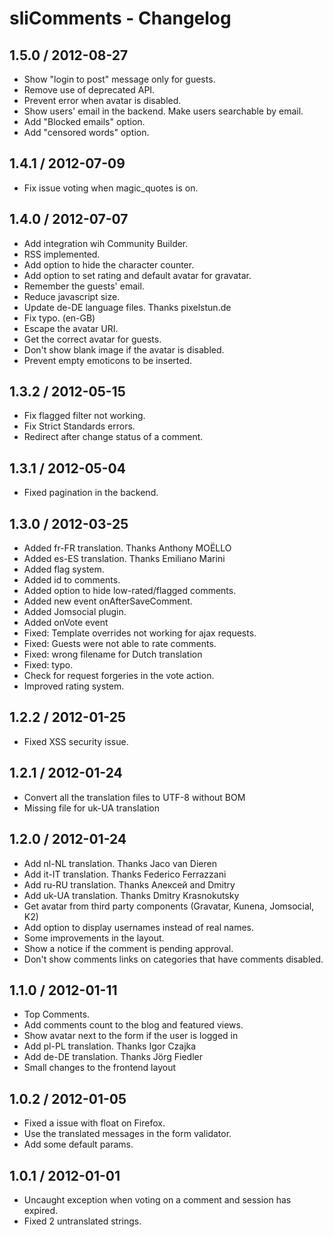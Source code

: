 # sliComments - Changelog #

## 1.5.0 / 2012-08-27 ##

  * Show "login to post" message only for guests.
  * Remove use of deprecated API.
  * Prevent error when avatar is disabled.
  * Show users' email in the backend. Make users searchable by email.
  * Add "Blocked emails" option.
  * Add "censored words" option.

## 1.4.1 / 2012-07-09 ##

  * Fix issue voting when magic_quotes is on.

## 1.4.0 / 2012-07-07 ##

  * Add integration wih Community Builder.
  * RSS implemented.
  * Add option to hide the character counter.
  * Add option to set rating and default avatar for gravatar.
  * Remember the guests' email.
  * Reduce javascript size.
  * Update de-DE language files. Thanks pixelstun.de
  * Fix typo. (en-GB)
  * Escape the avatar URI.
  * Get the correct avatar for guests.
  * Don't show blank image if the avatar is disabled.
  * Prevent empty emoticons to be inserted.

## 1.3.2 / 2012-05-15 ##
  
  * Fix flagged filter not working.
  * Fix Strict Standards errors.
  * Redirect after change status of a comment.

## 1.3.1 / 2012-05-04 ##
  
  * Fixed pagination in the backend.

## 1.3.0 / 2012-03-25 ##

  * Added fr-FR translation. Thanks Anthony MOËLLO
  * Added es-ES translation. Thanks Emiliano Marini
  * Added flag system.
  * Added id to comments.
  * Added option to hide low-rated/flagged comments.
  * Added new event onAfterSaveComment.
  * Added Jomsocial plugin.
  * Added onVote event
  * Fixed: Template overrides not working for ajax requests.
  * Fixed: Guests were not able to rate comments.
  * Fixed: wrong filename for Dutch translation
  * Fixed: typo.
  * Check for request forgeries in the vote action.
  * Improved rating system.

## 1.2.2 / 2012-01-25 ##

  * Fixed XSS security issue.

## 1.2.1 / 2012-01-24 ##

  * Convert all the translation files to UTF-8 without BOM
  * Missing file for uk-UA translation

## 1.2.0 / 2012-01-24 ##

  * Add nl-NL translation. Thanks Jaco van Dieren
  * Add it-IT translation. Thanks Federico Ferrazzani
  * Add ru-RU translation. Thanks Алексей and Dmitry
  * Add uk-UA translation. Thanks Dmitry Krasnokutsky
  * Get avatar from third party components (Gravatar, Kunena, Jomsocial, K2)
  * Add option to display usernames instead of real names.
  * Some improvements in the layout.
  * Show a notice if the comment is pending approval.
  * Don't show comments links on categories that have comments disabled.

## 1.1.0 / 2012-01-11 ##

  * Top Comments.
  * Add comments count to the blog and featured views.
  * Show avatar next to the form if the user is logged in
  * Add pl-PL translation. Thanks Igor Czajka
  * Add de-DE translation. Thanks Jörg Fiedler
  * Small changes to the frontend layout

## 1.0.2 / 2012-01-05 ##

  * Fixed a issue with float on Firefox.
  * Use the translated messages in the form validator.
  * Add some default params.

## 1.0.1 / 2012-01-01 ##

  * Uncaught exception when voting on a comment and session has expired.
  * Fixed 2 untranslated strings.